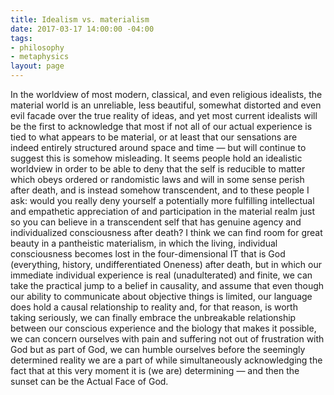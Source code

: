 ```yaml
---
title: Idealism vs. materialism
date: 2017-03-17 14:00:00 -04:00
tags:
- philosophy
- metaphysics
layout: page
---
```


In the worldview of most modern, classical, and even religious idealists, the material world is an unreliable, less beautiful, somewhat distorted and even evil facade over the true reality of ideas, and yet most current idealists will be the first to acknowledge that most if not all of our actual experience is tied to what appears to be material, or at least that our sensations are indeed entirely structured around space and time — but will continue to suggest this is somehow misleading. It seems people hold an idealistic worldview in order to be able to deny that the self is reducible to matter which obeys ordered or randomistic laws and will in some sense perish after death, and is instead somehow transcendent, and to these people I ask: would you really deny yourself a potentially more fulfilling intellectual and empathetic appreciation of and participation in the material realm just so you can believe in a transcendent self that has genuine agency and individualized consciousness after death? I think we can find room for great beauty in a pantheistic materialism, in which the living, individual consciousness becomes lost in the four-dimensional IT that is God (everything, history, undifferentiated Oneness) after death, but in which our immediate individual experience is real (unadulterated) and finite, we can take the practical jump to a belief in causality, and assume that even though our ability to communicate about objective things is limited, our language does hold a causal relationship to reality and, for that reason, is worth taking seriously, we can finally embrace the unbreakable relationship between our conscious experience and the biology that makes it possible, we can concern ourselves with pain and suffering not out of frustration with God but as part of God, we can humble ourselves before the seemingly determined reality we are a part of while simultaneously acknowledging the fact that at this very moment it is (we are) determining — and then the sunset can be the Actual Face of God.